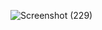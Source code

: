 ![Screenshot (229)](https://github.com/TanzeemMujawar/Java-zmart_application/assets/165815127/75720337-3e00-41b5-89ef-a3e6fe3a4e25)
